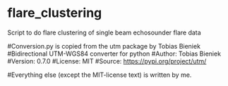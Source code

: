 # flare_clustering
 Script to do flare clustering of single beam echosounder flare data

#Conversion.py is copied from the utm package by Tobias Bieniek
#Bidirectional UTM-WGS84 converter for python
#Author: Tobias Bieniek
#Version: 0.7.0
#License: MIT
#Source: https://pypi.org/project/utm/

#Everything else (except the MIT-license text) is written by me.
